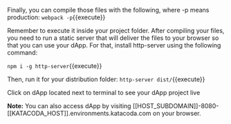 Finally, you can compile those files with the following, where -p means production:
`webpack -p`{{execute}}

Remember to execute it inside your project folder. After compiling your files, you need to run a static server that will deliver the files to your browser so that you can use your dApp. For that, install http-server using the following command:

`npm i -g http-server`{{execute}}


Then, run it for your distribution folder:
`http-server dist/`{{execute}}

Click on dApp located next to terminal  to see your dApp project live

**Note:** You can also access dApp by visiting [[HOST_SUBDOMAIN]]-8080-[[KATACODA_HOST]].environments.katacoda.com on your browser.
